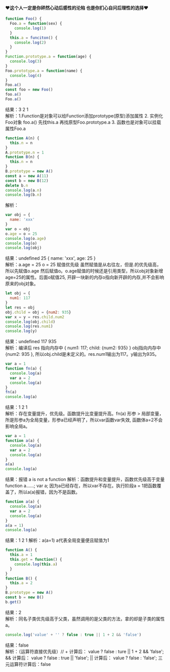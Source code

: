 
#### ❤这个人一定是你砰然心动后感性的沦陷 也是你扪心自问后理性的选择❤  

```javascript
function Foo() {
  Foo.a = function(sex) {
    console.log(1)
  }
  this.a = funciton() {
    console.log(2)
  }
}
Function.prototype.a = function(age) {
  console.log(3)
}
Foo.prototype.a = function(name) {
  console.log(4)
}
Foo.a()
const foo = new Foo()
foo.a()
Foo.a()
```
结果：3 2 1  
解析：1.Function是对象可以给Function添加prototype(原型)添加属性 2. 实例化Foo对象 foo.a() 先找this.a 再找原型Foo.prototype.a 3. 函数也是对象可以挂载属性Foo.a

```javascript
function A(n) {
  this.n = n
}
A.prototype.n = 1
function B(n) {
  this.n = n
}
B.prototype = new A()
const a = new A(11)
const b = new B(12)
delete b.n
console.log(a.n)
console.log(b.n)

```
解析：

```javascript
var obj = {
  name: 'xxx'
}
var o = obj
o.age = o = 25
console.log(o.age)
console.log(o)
console.log(obj)
```
结果：undefined 25 { name: 'xxx', age: 25 }  
解析：a.age = 25 o = 25 赋值优先级 虽然赋值是从右往左，但是.的优先级高，所以先赋值o.age 然后赋值o。o.age赋值的时候还是引用类型，所以obj对象新增age=25的属性。后面o赋值25, 开辟一块新的内存o指向新开辟的内存,并不会影响原来的obj对象。

```javascript
let obj = {
  num1: 117
}
let res = obj
obj.child = obj = {num2: 935}
var x = y = res.child.num2
console.log(obj.child)
console.log(res.num1)
console.log(y)
```
结果：undefined 117 935  
解析：编译后 res 指向内存中 { num1: 117; child: {num2: 935} } obj指向内存中 {num2: 935 }, 所以obj.child是未定义的。res.num1输出为117。y输出为935。

```javascript
var a = 1
function fn(a) {
  console.log(a)
  var a = 2
  console.log(a)
}
fn(a)
console.log(a)
```
结果：1 2 1  
解析：存在变量提升，优先级。函数提升比变量提升高。fn(a) 形参 > 局部变量，所是形参a为全局变量，形参a已经声明了，所以var函数var失效, 函数体a=2不会影响全局a。

```javascript
var a = 1
function a(a) {
  console.log(a)
  var a = 2
  console.log(a)
}
a(a)
console.log(a)
```
结果：报错 a is not a function
解析：函数提升和变量提升，函数优先级高于变量 function a......; var a; 因为a已经存在，所以var不存在。执行阶段a = 1把函数覆盖了，所以a(a)报错，因为不是函数。

```javascript
function a(a) {
  console.log(a)
  var a = 2
  console.log(a)
}
a(a = 1)
console.log(a)
```
结果：1 2 1
解析：a(a=1) a代表全局变量便且赋值为1

```javascript
function A() {
  this.a = 1
  this.get = function() {
    console.log(this.a)
  }
}
function B() {
  this.a = 2
}
B.prototype = new A()
const b = new B()
b.get()
```
结果：2  
解析：同名子类优先级高于父类，虽然调用的是父类的方法，拿的却是子类的属性a。

```javascript
console.log('value' + '' ? false : true || 1 + 2 && 'false')
```
结果：false  
解析：（运算符直接优先级）// + 计算后： value ? false : ture || 1 + 2 && 'false'; && 计算后： value ? false : true || 'false'; || 计算后： value ? false : 'false'; 三元运算符计算后：false